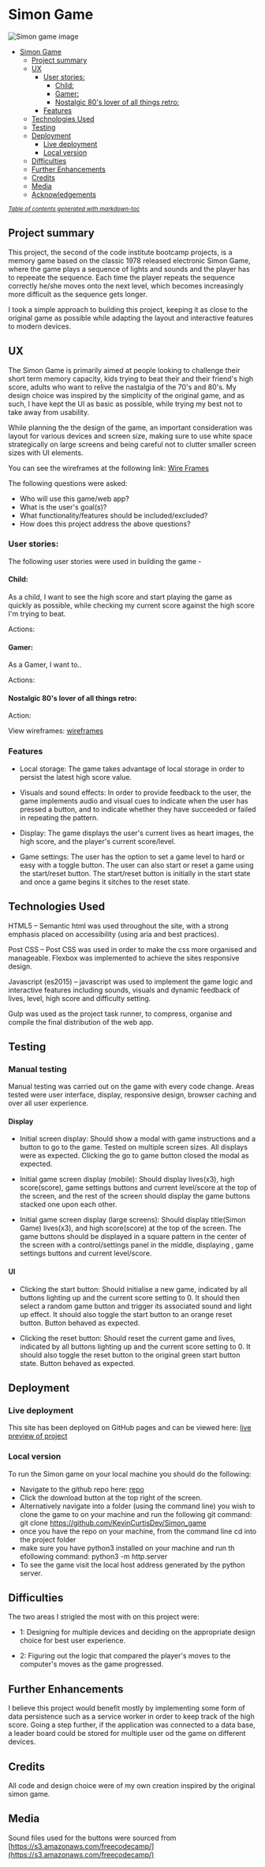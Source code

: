 # Simon Game

![Simon game image](https://github.com/The-masta-blasta/Simon_game/blob/master/assets/images/simonImg.png)

- [Simon Game](#simon-game)
  * [Project summary](#Project-summary)
  * [UX](#ux)
    + [User stories:](#user-stories-)
      - [Child:](#child-)
      - [Gamer:](#gamer-)
      - [Nostalgic 80's lover of all things retro:](#nostalgic-80-s-lover-of-all-things-retro-)
    + [Features](#features)
  * [Technologies Used](#technologies-used)
  * [Testing](#testing)
  * [Deployment](#deployment)
    + [Live deployment](#live-deployment)
    + [Local version](#local-version)
  * [Difficulties](#difficulties)
  * [Further Enhancements](#further-enhancements)
  * [Credits](#credits)
  * [Media](#media)
  * [Acknowledgements](#acknowledgements)

<small><i><a href='http://ecotrust-canada.github.io/markdown-toc/'>Table of contents generated with markdown-toc</a></i></small>

## Project summary

This project, the second of the code institute bootcamp projects, is a memory game based on the classic 1978 released electronic Simon Game, where the game plays a sequence of lights and sounds and the player has to repeeate the sequence. Each time the player repeats the sequence correctly he/she moves onto the next level, which becomes increasingly more difficult as the sequence gets longer.

I took a simple approach to building this project, keeping it as close to the original game as possible while adapting the layout and interactive features to modern devices.

## UX

The Simon Game is primarily aimed at people looking to challenge their short term memory capacity, kids trying to beat their and their friend's high score, adults who want to relive the nastalgia of the 70's and 80's. My design choice was inspired by the simplicity of the original game, and as such, I have kept the UI as basic as possible, while trying my best not to take away from usability.

While planning the the design of the game, an important consideration was layout for various devices and screen size, making sure to use white space strategically on large screens and being careful not to clutter smaller screen sizes with UI elements.

You can see the wireframes at the following link: [Wire Frames](https://github.com/KevinCurtisDev/Simon_game/blob/master/assets/wirefames)

The following questions were asked:

* Who will use this game/web app?
* What is the user's goal(s)?
* What functionality/features should be included/excluded?
* How does this project address the above questions?


### User stories:


The following user stories were used in building the game -

#### Child:

As a child, I want to see the high score and start playing the game as quickly as possible, while checking my current score against the high score I'm trying to beat.

Actions:


#### Gamer:

As a Gamer, I want to..

Actions: 

#### Nostalgic 80's lover of all things retro:



Action: 


View wireframes: [wireframes]() 


### Features

* Local storage: The game takes advantage of local storage in order to persist the latest high score value.

* Visuals and sound effects: In order to provide feedback to the user, the game implements audio and visual cues to indicate when the user has pressed a button, and to indicate whether they have succeeded or failed in repeating the pattern.

* Display: The game displays the user's current lives as heart images, the high score, and the player's current score/level.

* Game settings: The user has the option to set a game level to hard or easy with a toggle button. The user can also start or reset a game using the start/reset button. The start/reset button is initially in the start state and once a game begins it sitches to the reset state.




## Technologies Used


HTML5 – Semantic html was used throughout the site, with a strong emphasis placed on accessibility (using aria and best practices).


Post CSS – Post CSS was used in order to make the css more organised and manageable. Flexbox was implemented to achieve the sites responsive design.


Javascript (es2015) – javascript was used to implement the game logic and interactive features including sounds, visuals and dynamic feedback of lives, level, high score and difficulty setting.


Gulp was used as the project task runner, to compress, organise and compile the final distribution of the web app.


## Testing

### Manual testing

Manual testing was carried out on the game with every code change. Areas tested were user interface, display, responsive design, browser caching and over all user experience.

#### Display

* Initial screen display: Should show a modal with game instructions and a button to go to the game.
  Tested on multiple screen sizes. All displays were as expected. Clicking the go to game button closed the modal as expected.

* Initial game screen display (mobile): Should display lives(x3), high score(score), game settings buttons and current level/score at the top of the screen, and the rest of the screen should display the game buttons stacked one upon each other. 

* Initial game screen display (large screens): Should display title(Simon Game) lives(x3), and high score(score) at the top of the screen. The game buttons should be displayed in a square pattern in the center of the screen with a control/settings panel in the middle, displaying , game settings buttons and current level/score.

#### UI

* Clicking the start button: Should initialise a new game, indicated by all buttons lighting up and the current score setting to 0. It should then select a random game button and trigger its associated sound and light up effect. It should also toggle the start button to an orange reset button. Button behaved as expected.

* Clicking the reset button: Should reset the current game and lives, indicated by all buttons lighting up and the current score setting to 0. It should also toggle the reset button to the original green start button state. Button behaved as expected.


## Deployment

### Live deployment

This site has been deployed on GitHub pages and can be viewed here: [live preview of project](https://kevincurtisdev.github.io/Simon_game/) 

### Local version

To run the Simon game on your local machine you should do the following:

* Navigate to the github repo here: [repo](https://github.com/KevinCurtisDev/Simon_game)
* Click the download button at the top right of the screen.
* Alternatively navigate into a folder (using the command line) you wish to clone the game to on your machine and run the following git command: git clone https://github.com/KevinCurtisDev/Simon_game
* once you have the repo on your machine, from the command line cd into the project folder
* make sure you have python3 installed on your machine and run th efollowing command: python3 -m http.server
* To see the game visit the local host address generated by the python server.

## Difficulties

The two areas I strigled the most with on this project were:
* 1: Designing for multiple devices and deciding on the appropriate design choice for best user experience. 

* 2: Figuring out the logic that compared the player's moves to the computer's moves as the game progressed.


## Further Enhancements

I believe this project would benefit mostly by implementing some form of data persistence such as a service worker in order to keep track of the high score. Going a step further, if the application was connected to a data base, a leader board could be stored for multiple user od the game on different devices.


## Credits

All code and design choice were of my own creation inspired by the original simon game.


## Media


Sound files used for the buttons were sourced from [https://s3.amazonaws.com/freecodecamp/](https://s3.amazonaws.com/freecodecamp/)
